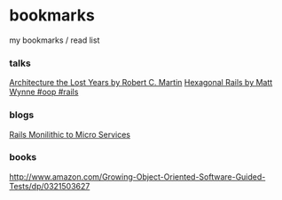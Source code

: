 # bookmarks

my bookmarks / read list

### talks

[Architecture the Lost Years by Robert C. Martin](https://www.youtube.com/watch?v=hALFGQNeEnU)
[Hexagonal Rails by Matt Wynne #oop #rails](https://www.youtube.com/watch?v=CGN4RFkhH2M)

### blogs

[Rails Monilithic to Micro Services](http://blog.carbonfive.com/2014/05/29/an-incremental-migration-from-rails-monolithic-to-microservices/)

### books

http://www.amazon.com/Growing-Object-Oriented-Software-Guided-Tests/dp/0321503627
